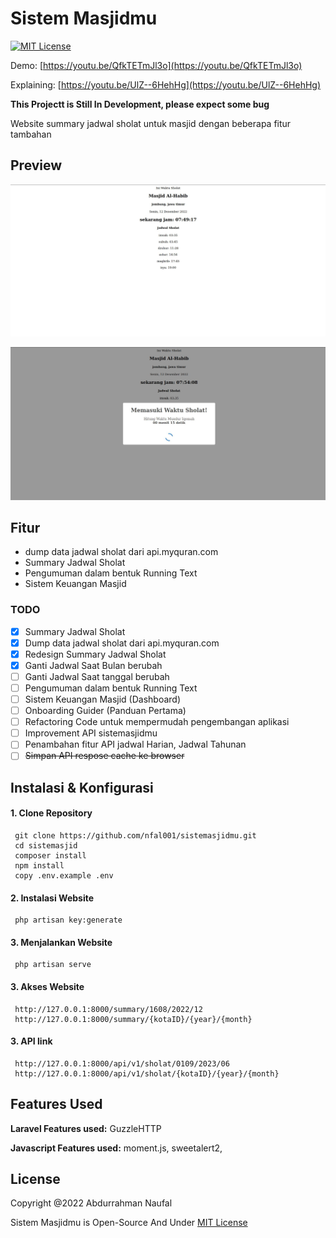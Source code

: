 # Sistem Masjidmu

[![MIT License](https://img.shields.io/badge/License-MIT-green.svg)](https://choosealicense.com/licenses/mit/)

Demo: [https://youtu.be/QfkTETmJl3o](https://youtu.be/QfkTETmJl3o)

Explaining: [https://youtu.be/UlZ--6HehHg](https://youtu.be/UlZ--6HehHg)

**This Projectt is Still In Development, please expect some bug**

Website summary jadwal sholat untuk masjid dengan beberapa fitur tambahan

## Preview

![App Screenshot](https://raw.githubusercontent.com/nfal001/sistemasjidmu/master/.github/SS.jpg)

![App Screenshot1](https://raw.githubusercontent.com/nfal001/sistemasjidmu/master/.github/SS__40.jpg)

## Fitur

-   dump data jadwal sholat dari api.myquran.com
-   Summary Jadwal Sholat
-   Pengumuman dalam bentuk Running Text
-   Sistem Keuangan Masjid

### TODO

-   [x] Summary Jadwal Sholat
-   [x] Dump data jadwal sholat dari api.myquran.com
-   [x] Redesign Summary Jadwal Sholat
-   [x] Ganti Jadwal Saat Bulan berubah
-   [ ] Ganti Jadwal Saat tanggal berubah
-   [ ] Pengumuman dalam bentuk Running Text
-   [ ] Sistem Keuangan Masjid (Dashboard)
-   [ ] Onboarding Guider (Panduan Pertama)
-   [ ] Refactoring Code untuk mempermudah pengembangan aplikasi
-   [ ] Improvement API sistemasjidmu
-   [ ] Penambahan fitur API jadwal Harian, Jadwal Tahunan
-   [ ] ~~Simpan API respose cache ke browser~~

## Instalasi & Konfigurasi

#### 1. Clone Repository

```
 git clone https://github.com/nfal001/sistemasjidmu.git
 cd sistemasjid
 composer install
 npm install
 copy .env.example .env
```

#### 2. Instalasi Website

```
 php artisan key:generate
```

#### 3. Menjalankan Website

```
 php artisan serve
```

#### 3. Akses Website

```
 http://127.0.0.1:8000/summary/1608/2022/12
 http://127.0.0.1:8000/summary/{kotaID}/{year}/{month}
```

#### 3. API link

```
 http://127.0.0.1:8000/api/v1/sholat/0109/2023/06
 http://127.0.0.1:8000/api/v1/sholat/{kotaID}/{year}/{month}
```

## Features Used

**Laravel Features used:** GuzzleHTTP

**Javascript Features used:** moment.js, sweetalert2,

## License

Copyright @2022 Abdurrahman Naufal

Sistem Masjidmu is Open-Source And Under [MIT License](https://choosealicense.com/licenses/mit/)
